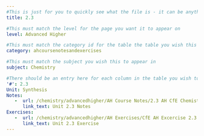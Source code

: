 ```yaml
---
#This is just for you to quickly see what the file is - it can be anything you want
title: 2.3

#This must match the level for the page you want it to appear on
level: Advanced Higher

#This must match the category id for the table the table you wish this to appear in
category: ahcoursenotesandexercises

#This must match the subject you wish this to appear in
subject: Chemistry

#There should be an entry here for each column in the table you wish to populate:
'#': 2.3
Unit: Synthesis
Notes:
   -  url: /chemistry/advancedhigher/AH Course Notes/2.3 AH CfE Chemistry Notes.pdf
      link_text: Unit 2.3 Notes
Exercises:
   -  url: /chemistry/advancedhigher/AH Exercises/CfE AH Excercise 2.3.pdf
      link_text: Unit 2.3 Exercise
---
```

